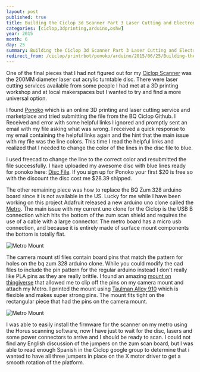 ```yaml
---
layout: post
published: true
title: Building the Ciclop 3d Scanner Part 3 Laser Cutting and Electronics
categories: [ciclop,3dprinting,arduino,oshw]
year: 2015
month: 6
day: 25
summary: Building the Ciclop 3d Scanner Part 3 Laser Cutting and Electronics
redirect_from: /ciclop/printrbot/ponoko/arduino/2015/06/25/Building-the-Ciclop-3d-Scanner-Part-3-Laser-Cutting-and-Electronics/
---
```


One of the final pieces that I had not figured out for my [Ciclop Scanner](http://www.thingiverse.com/thing:740357) was the 200MM diameter laser cut acrylic turntable disc. There were laser cutting services available from some people I had met at a 3D printing workshop and at local makerspaces but I wanted to try and find a more universal option.  

I found [Ponoko](https://www.ponoko.com/) which is an online 3D printing and laser cutting service and marketplace and tried submitting the file from the BQ Ciclop Github.  I Received and error with some helpful links I ignored and promptly sent an email with my file asking what was wrong. I received a quick response to my email containing the helpful links again and the hint that the main issue with my file was the line colors. This time I read the helpful links and realized that I needed to change the color of the lines in the disc file to blue.

I used freecad to change the line to the correct color and resubmitted the file successfully. I have uploaded my awesome disc with blue lines ready for ponoko here: [Disc File](http://www.thingiverse.com/thing:896443).  If you sign up for Ponoko your first $20 is free so with the discount the disc cost me $28.39 shipped.

The other remaining piece was how to replace the BQ Zum 328 arduino board since it is not available in the US.  Lucky for me while I have been working on this project Adafruit released a new arduino uno clone called the [Metro](https://www.adafruit.com/product/2488).  The main issue with my current uno clone for the Ciclop is the USB B connection which hits the bottom of the zum scan shield and requires the use of a cable with a large connector.  The metro board has a micro usb connection, and because it is entirely made of surface mount components the bottom is totally flat.  

<img alt="Metro Mount" src="//garthvh.com/assets/img/ciclop/ciclop_metro_mount_2.jpg" class="img-responsive img-rounded" />

The camera mount stl files contain board pins that match the pattern for holes on the bq zum 328 arduino clone.  While you could modify the cad files to include the pin pattern for the regular arduino instead I don't really like PLA pins as they are really brittle.  I found an amazing [mount on thingiverse](http://www.thingiverse.com/thing:770664) that allowed me to clip off the pins on my camera mount and attach my Metro. I printed the mount using [Taulman Alloy 910](http://taulman3d.com/alloy-910-spec.html) which is flexible and makes super strong pins.  The mount fits tight on the rectangular piece that had the pins on the camera mount.

<img alt="Metro Mount" src="//garthvh.com/assets/img/ciclop/ciclop_metro_mount_1.jpg" class="img-responsive img-rounded" />

I was able to easily install the firmware for the scanner on my metro using the Horus scanning software, now I have just to wait for the disc, lasers and some power connectors to arrive and I should be ready to scan. I could not find any English discussion of the jumpers on the zum scan board, but I was able to read enough Spanish in the Ciclop google group to determine that i wanted to have all three jumpers in place on the X motor driver to get a smooth rotation of the platform.
